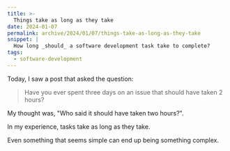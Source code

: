 ```yaml
---
title: >-
  Things take as long as they take
date: 2024-01-07
permalink: archive/2024/01/07/things-take-as-long-as-they-take
snippet: |
  How long _should_ a software development task take to complete?
tags:
  - software-development
---
```


Today, I saw a post that asked the question:

> Have you ever spent three days on an issue that should have taken 2 hours?

My thought was, "Who said it should have taken two hours?".

In my experience, tasks take as long as they take.

Even something that seems simple can end up being something complex.
